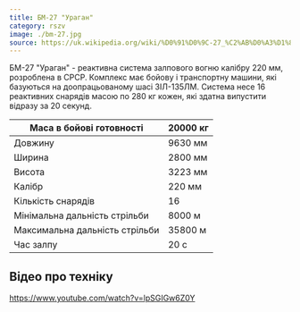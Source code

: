 ```yaml
---
title: БМ-27 "Ураган"
category: rszv
image: ./bm-27.jpg
source: https://uk.wikipedia.org/wiki/%D0%91%D0%9C-27_%C2%AB%D0%A3%D1%80%D0%B0%D0%B3%D0%B0%D0%BD%C2%BB
---
```


БМ-27 "Ураган" - реактивна система залпового вогню калібру 220 мм, розроблена в СРСР. Комплекс має бойову і транспортну машини, які базуються на доопрацьованому шасі ЗІЛ-135ЛМ. Система несе 16 реактивних снарядів масою по 280 кг кожен, які здатна випустити відразу за 20 секунд.

Маса в бойові готовності | 20000 кг
--------- | ---------
Довжину | 9630 мм
Ширина | 2800 мм
Висота | 3223 мм
Калібр | 220 мм
Кількість снарядів | 16
Мінімальна дальність стрільби | 8000 м
Максимальна дальність стрільби | 35800 м
Час залпу | 20 c

## Відео про техніку
https://www.youtube.com/watch?v=lpSGIGw6Z0Y